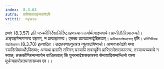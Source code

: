 ```yaml
---
index:  8.3.63
sutra:  प्राक्सितादङ्व्यवायेऽपि
vritti:  nyasa
---
```


`इण्कोः` (8.3.57) इति पञ्चमीनिर्देशान्निर्दिष्टग्रहणस्यानन्तर्यार्थत्वाद्व्यवायेन प्राप्नीतौतीदमारभ्यते। अङ्ग्रहणेनागमस्य ग्रहणम्, न प्रत्याहारस्य। एतच्च व्याख्यानाद्वेदितव्यम्। `प्राक्सितसंशब्दनात्` इति। `परिनिविभ्यः सेवसितसय` (8.3.70) इत्यादितः। उदाहरणात्युत्तरत्र व्युत्पादयिष्यन्ते। अव्यवधानेऽपि यथा स्यादित्येवमर्थोऽपिशब्दः; अन्यथा ह्यसति तस्मिन् यस्यापि तावत्पूर्वेण प्राप्तिरादेशसकारस्य, तस्याप्यच्यवाये न स्यात्; तक्रकौण्डिन्यन्यायेन बाधितत्वात् किं पुनरनादेशसकारस्य सेनायादिसम्बन्धिनो यस्य मूर्धन्यप्राप्तेरतयन्तासम्भव एव।।

